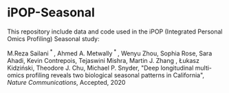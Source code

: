 # iPOP-Seasonal

This repository include data and code used in the iPOP (Integrated Personal Omics Profiling) Seasonal study:


M.Reza Sailani<sup> * </sup>, Ahmed A. Metwally<sup> * </sup>, Wenyu Zhou, Sophia Rose, Sara Ahadi, Kevin Contrepois, Tejaswini Mishra, Martin J. Zhang , Łukasz Kidziński, Theodore J. Chu, Michael P. Snyder, "Deep longitudinal multi-omics profiling reveals two biological seasonal patterns in California", *Nature Communications*, Accepted, 2020
